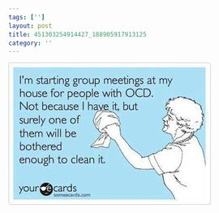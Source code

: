 ```yaml
---
tags: ['']
layout: post
title: 451303254914427_188905917913125
category: ''
---
```

![451303254914427_188905917913125](/uploads/2012-11-3-451303254914427_188905917913125.jpg)
